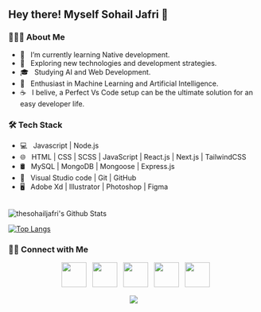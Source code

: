 <h2> Hey there! Myself Sohail Jafri 👋</h2>


<h3> 👨🏻‍💻 About Me </h3>

- 🔭 &nbsp; I’m currently learning Native development.
- 🤔 &nbsp; Exploring new technologies and development strategies.
- 🎓 &nbsp; Studying AI and Web Development.
- 🌱 &nbsp; Enthusiast in Machine Learning and Artificial Intelligence.
- ☕ &nbsp; I belive, a Perfect Vs Code setup can be the ultimate solution for an easy developer life. 

<h3>🛠 Tech Stack</h3>

- 💻 &nbsp; Javascript | Node.js
- 🌐 &nbsp; HTML | CSS | SCSS | JavaScript | React.js | Next.js | TailwindCSS
- 🛢 &nbsp; MySQL | MongoDB | Mongoose | Express.js 
- 🔧 &nbsp; Visual Studio code | Git | GitHub
- 🖥 &nbsp; Adobe Xd | Illustrator | Photoshop | Figma

<br>

<img align="center" src="https://github-readme-stats.vercel.app/api?username=thesohailjafri&include_all_commits=true&count_private=true&show_icons=true&line_height=20&title_color=7A7ADB&icon_color=2234AE&text_color=D3D3D3&bg_color=0,000000,130F40" alt="thesohailjafri's Github Stats">

</br>

[![Top Langs](https://github-readme-stats.vercel.app/api/top-langs/?username=thesohailjafri&layout=compact&text_color=daf7dc&bg_color=151515)](https://github.com/thesohailjafri/github-readme-stats)


<h3> 🤝🏻 Connect with Me </h3>
<p align="center">
&nbsp; <a href="https://www.instagram.com/thesohailjafri/" target="_blank" rel="noopener noreferrer"><img src="https://img.icons8.com/nolan/64/instagram-new.png" width="50" /></a>  
&nbsp; <a href="mailto:thesohailjafri@gmail.com" target="_blank" rel="noopener noreferrer"><img src="https://img.icons8.com/nolan/64/new-post.png"  width="50" /></a>
&nbsp; <a href="https://www.facebook.com/sohail.jafri.908/" target="_blank" rel="noopener noreferrer"><img src="https://img.icons8.com/nolan/64/facebook.png" width="50" /></a>
&nbsp; <a href="https://twitter.com/thesohailjafri/" target="_blank" rel="noopener noreferrer"><img src="https://img.icons8.com/nolan/64/twitter-squared.png" width="50" /></a>
  &nbsp; <a href="https://www.linkedin.com/in/thesohailjafri/" target="_blank" rel="noopener noreferrer"><img src="https://img.icons8.com/nolan/64/linkedin.png" width="50" /></a>
  
  
</p>




<p align="center">
<img src="https://visitor-badge.laobi.icu/badge?page_id=thesohailjafri" id="counter">
</p>
